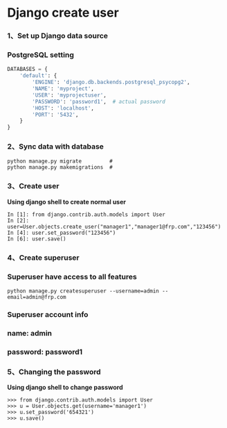 # Django create user

### 1、Set up Django data source
### PostgreSQL setting

```python
DATABASES = {
    'default': {
        'ENGINE': 'django.db.backends.postgresql_psycopg2',
        'NAME': 'myproject',
        'USER': 'myprojectuser',
        'PASSWORD': 'password1',  # actual password
        'HOST': 'localhost',
        'PORT': '5432',
    }
}
```

### 2、Sync data with database

```shell
python manage.py migrate         #
python manage.py makemigrations  #
```

### 3、Create user

**Using django shell to create normal user**

```shell
In [1]: from django.contrib.auth.models import User
In [2]: user=User.objects.create_user("manager1","manager1@frp.com","123456")
In [4]: user.set_password("123456")
In [6]: user.save()
```

### 4、Create superuser
### Superuser have access to all features
```shell
python manage.py createsuperuser --username=admin --email=admin@frp.com
```
### Superuser account info
### name: admin
### password: password1

### 5、Changing the password

**Using django shell to change password**

```shell
>>> from django.contrib.auth.models import User
>>> u = User.objects.get(username='manager1')
>>> u.set_password('654321')
>>> u.save()
```